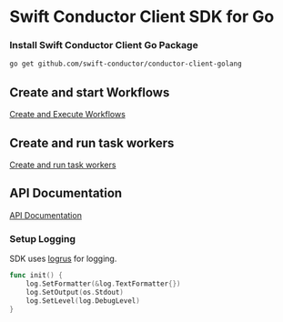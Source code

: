 # Swift Conductor Client SDK for Go

### Install Swift Conductor Client Go Package​

```sh
go get github.com/swift-conductor/conductor-client-golang
```

## Create and start Workflows

[Create and Execute Workflows](docs/readme/workflows.md)

## Create and run task workers 

[Create and run task workers](docs/readme/workers.md)

## API Documentation

[API Documentation](https://github.com/swift-conductor/conductor-client-golang/tree/main/docs/api)

### Setup Logging

SDK uses [logrus](https://github.com/sirupsen/logrus) for logging.

```go
func init() {
	log.SetFormatter(&log.TextFormatter{})
	log.SetOutput(os.Stdout)
	log.SetLevel(log.DebugLevel)
}
```
